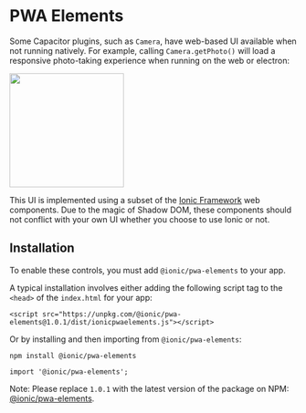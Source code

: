 # PWA Elements

Some Capacitor plugins, such as `Camera`, have web-based UI available when not running natively. For example, calling `Camera.getPhoto()` will 
load a responsive photo-taking experience when running on the web or electron:

<img src="/assets/img/docs/pwa-elements.png" style="height: 200px" />

This UI is implemented using a subset of the [Ionic Framework](http://ionicframework.com/) web components. Due to the magic of Shadow DOM, these components should not conflict
with your own UI whether you choose to use Ionic or not.

## Installation

To enable these controls, you must add `@ionic/pwa-elements` to your app. 

A typical installation involves either adding the following script tag to the `<head>` of the `index.html` for your app:

```
<script src="https://unpkg.com/@ionic/pwa-elements@1.0.1/dist/ionicpwaelements.js"></script>
```

Or by installing and then importing from `@ionic/pwa-elements`:

```
npm install @ionic/pwa-elements
```

```
import '@ionic/pwa-elements';
```

Note: Please replace `1.0.1` with the latest version of the package on NPM: [@ionic/pwa-elements](https://www.npmjs.com/package/@ionic/pwa-elements).